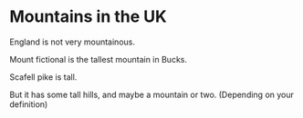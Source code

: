 Mountains in the UK
===================

England is not very mountainous.

Mount fictional is the tallest mountain in Bucks.

Scafell pike is tall.

But it has some tall hills,
and maybe a mountain or two.
(Depending on your definition)
